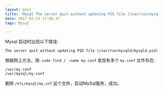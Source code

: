```yaml
---
layout: post
title: 'Mysql The server quit without updating PID file (/var/run/mysqld/mysqld.pid) '
date: 2017-02-23 17:06:37
tags: Mysql

---
```


Mysql 启动时出现以下错误:

```
The server quit without updating PID file (/var/run/mysqld/mysqld.pid)
```

根据网上方法，用: `sudo find / -name my.conf` 发现有多个 `my.conf` 文件存在:

```
/var/my.conf
/var/mysql/my.conf
```

删除 `/etc/mysql/my.cnf` 这个文件，启动MySql服务，成功。